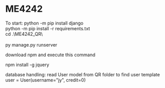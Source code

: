 # ME4242

To start:
python -m pip install django<br /> 
python -m pip install -r requirements.txt<br />
cd .\ME4242_QR\  <br />   
py manage.py runserver<br />

download npm and execute this command

npm install -g jquery


database handling:
read User model from QR folder to find user template<br />
user = User(username="jy", credit=0)<br />